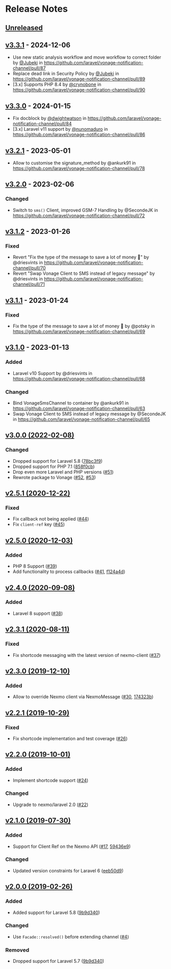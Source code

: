 # Release Notes

## [Unreleased](https://github.com/laravel/vonage-notification-channel/compare/v3.3.1...3.x)

## [v3.3.1](https://github.com/laravel/vonage-notification-channel/compare/v3.3.0...v3.3.1) - 2024-12-06

* Use new static analysis workflow and move workflow to correct folder by [@Jubeki](https://github.com/Jubeki) in https://github.com/laravel/vonage-notification-channel/pull/87
* Replace dead link in Security Policy by [@Jubeki](https://github.com/Jubeki) in https://github.com/laravel/vonage-notification-channel/pull/89
* [3.x] Supports PHP 8.4 by [@crynobone](https://github.com/crynobone) in https://github.com/laravel/vonage-notification-channel/pull/90

## [v3.3.0](https://github.com/laravel/vonage-notification-channel/compare/v3.2.1...v3.3.0) - 2024-01-15

* Fix docblock by [@dwightwatson](https://github.com/dwightwatson) in https://github.com/laravel/vonage-notification-channel/pull/84
* [3.x] Laravel v11 support by [@nunomaduro](https://github.com/nunomaduro) in https://github.com/laravel/vonage-notification-channel/pull/86

## [v3.2.1](https://github.com/laravel/vonage-notification-channel/compare/v3.2.0...v3.2.1) - 2023-05-01

- Allow to customise the signature_method by @ankurk91 in https://github.com/laravel/vonage-notification-channel/pull/78

## [v3.2.0](https://github.com/laravel/vonage-notification-channel/compare/v3.1.2...v3.2.0) - 2023-02-06

### Changed

- Switch to `sms()` Client, improved GSM-7 Handling by @SecondeJK in https://github.com/laravel/vonage-notification-channel/pull/72

## [v3.1.2](https://github.com/laravel/vonage-notification-channel/compare/v3.1.1...v3.1.2) - 2023-01-26

### Fixed

- Revert "Fix the type of the message to save a lot of money 💸" by @driesvints in https://github.com/laravel/vonage-notification-channel/pull/70
- Revert "Swap Vonage Client to SMS instead of legacy message" by @driesvints in https://github.com/laravel/vonage-notification-channel/pull/71

## [v3.1.1](https://github.com/laravel/vonage-notification-channel/compare/v3.1.0...v3.1.1) - 2023-01-24

### Fixed

- Fix the type of the message to save a lot of money 💸 by @potsky in https://github.com/laravel/vonage-notification-channel/pull/69

## [v3.1.0](https://github.com/laravel/vonage-notification-channel/compare/v3.0.0...v3.1.0) - 2023-01-13

### Added

- Laravel v10 Support by @driesvints in https://github.com/laravel/vonage-notification-channel/pull/68

### Changed

- Bind VonageSmsChannel to container by @ankurk91 in https://github.com/laravel/vonage-notification-channel/pull/63
- Swap Vonage Client to SMS instead of legacy message by @SecondeJK in https://github.com/laravel/vonage-notification-channel/pull/65

## [v3.0.0 (2022-02-08)](https://github.com/laravel/vonage-notification-channel/compare/v2.5.1...v3.0.0)

### Changed

- Dropped support for Laravel 5.8 ([78bc3f9](https://github.com/laravel/vonage-notification-channel/commit/78bc3f92091f7cd38cdb27de1df845d12f263f24))
- Dropped support for PHP 7.1 ([858f0cb](https://github.com/laravel/vonage-notification-channel/commit/858f0cb55c5a3bea671c10f7737926c8c8ffee2c))
- Drop even more Laravel and PHP versions ([#51](https://github.com/laravel/nexmo-notification-channel/pull/51))
- Rewrote package to Vonage ([#52](https://github.com/laravel/nexmo-notification-channel/pull/52), [#53](https://github.com/laravel/nexmo-notification-channel/pull/53))

## [v2.5.1 (2020-12-22)](https://github.com/laravel/vonage-notification-channel/compare/v2.5.0...v2.5.1)

### Fixed

- Fix callback not being applied ([#44](https://github.com/laravel/vonage-notification-channel/pull/44))
- Fix `client-ref` key ([#45](https://github.com/laravel/vonage-notification-channel/pull/45))

## [v2.5.0 (2020-12-03)](https://github.com/laravel/vonage-notification-channel/compare/v2.4.0...v2.5.0)

### Added

- PHP 8 Support ([#39](https://github.com/laravel/vonage-notification-channel/pull/39))
- Add functionality to process callbacks ([#41](https://github.com/laravel/vonage-notification-channel/pull/41), [f124a4d](https://github.com/laravel/vonage-notification-channel/commit/f124a4db6a7824251aa065d83389995745805bc0))

## [v2.4.0 (2020-09-08)](https://github.com/laravel/vonage-notification-channel/compare/v2.3.1...v2.4.0)

### Added

- Laravel 8 support ([#38](https://github.com/laravel/vonage-notification-channel/pull/38))

## [v2.3.1 (2020-08-11)](https://github.com/laravel/vonage-notification-channel/compare/v2.3.0...v2.3.1)

### Fixed

- Fix shortcode messaging with the latest version of nexmo-client ([#37](https://github.com/laravel/vonage-notification-channel/pull/37))

## [v2.3.0 (2019-12-10)](https://github.com/laravel/vonage-notification-channel/compare/v2.2.1...v2.3.0)

### Added

- Allow to override Nexmo client via NexmoMessage ([#30](https://github.com/laravel/vonage-notification-channel/pull/30), [174323b](https://github.com/laravel/vonage-notification-channel/commit/174323b32e0c2e8881e8dc96702be782e3e49637))

## [v2.2.1 (2019-10-29)](https://github.com/laravel/vonage-notification-channel/compare/v2.2.0...v2.2.1)

### Fixed

- Fix shortcode implementation and test coverage ([#26](https://github.com/laravel/vonage-notification-channel/pull/26))

## [v2.2.0 (2019-10-01)](https://github.com/laravel/vonage-notification-channel/compare/v2.1.0...v2.2.0)

### Added

- Implement shortcode support ([#24](https://github.com/laravel/vonage-notification-channel/pull/24))

### Changed

- Upgrade to nexmo/laravel 2.0 ([#22](https://github.com/laravel/vonage-notification-channel/pull/22))

## [v2.1.0 (2019-07-30)](https://github.com/laravel/vonage-notification-channel/compare/v2.0.0...v2.1.0)

### Added

- Support for Client Ref on the Nexmo API ([#17](https://github.com/laravel/vonage-notification-channel/pull/17), [59436e9](https://github.com/laravel/vonage-notification-channel/commit/59436e9260a91669a4cde12aeb2ea7026e76181c))

### Changed

- Updated version constraints for Laravel 6 ([eeb50d9](https://github.com/laravel/vonage-notification-channel/commit/eeb50d991aa0442578c1c6f3c66920d32853692c))

## [v2.0.0 (2019-02-26)](https://github.com/laravel/vonage-notification-channel/compare/v1.0.1...v2.0.0)

### Added

- Added support for Laravel 5.8 ([9b9d340](https://github.com/laravel/vonage-notification-channel/commit/9b9d34093654501faaf975565ab290527fbdd925))

### Changed

- Use `Facade::resolved()` before extending channel ([#4](https://github.com/laravel/vonage-notification-channel/pull/4))

### Removed

- Dropped support for Laravel 5.7 ([9b9d340](https://github.com/laravel/vonage-notification-channel/commit/9b9d34093654501faaf975565ab290527fbdd925))
